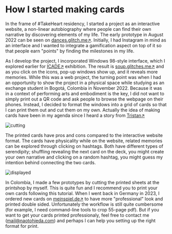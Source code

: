 How I started making cards
========

In the frame of #TakeHeart residency, I started a project as an interactive website, a non-linear autobiography where people can find their own narrative by discovering elements of my life. The early prototype in August 2022 can be seen on [dances.glitch.me:arrow_upper_right:](https://dances.glitch.me). Initially, I had Instagram in mind as an interface and I wanted to integrate a gamification aspect on top of it so that people earn "points" by finding the milestones in my life.

As I develop the project, I incorporated Windows 98-style interface, which I explored earlier for [ICADE:arrow_upper_right:](https://icade-test.glitch.me/) exhibition. The result is [soup.glitches.me:arrow_upper_right:](https://soup.glitches.me) and as you click on the icons, pop-up windows show up, and it reveals more memories. While this was a web project, the turning point was when I had an opportunity to show the project in a physical space while studying as an exchange student in Bogotá, Colombia in November 2022. Because it was in a context of performing arts and embodiment is the key, I did not want to simply print out a QR code and ask people to browse the webpage on their phones. Instead, I decided to format the windows into a grid of cards so that I can print them out and cut them on my own. Actually the idea of making cards have been in my agenda since I heard a story from [Tristan:arrow_upper_right:](https://tristanschulze.de/)

![cutting](https://cdn.glitch.global/61984d65-52b6-418b-b420-2547b4acca3d/2022-11-19-print.jpg?v=1693909433313)

The printed cards have pros and cons compared to the interactive website format. The cards have physicality while on the website, related memories can be explored through clicking on hashtags. Both have different types of serendipity; shuffling revealing the next card on the deck, you might create your own narrative and clicking on a random hashtag, you might guess my intention behind connecting the two cards.

![displayed](https://cdn.glitch.global/61984d65-52b6-418b-b420-2547b4acca3d/2022-11-20-print.jpg?v=1693909433313)

In Colombia, I made a few prototypes by cutting the printed sheets at the printshop by myself. This is quite fun and I recommend you to print your own cards following this tutorial. When I went back in Germany in 2023, I ordered new cards on [meinspiel.de:arrow_upper_right:](https://meinspiel.de) to have more "professional" look and printed double sided. Unfortunately the workflow is still quite cumbersome (for example, I need command-line tools to crop 55-page pdf). But if you want to get your cards printed professionaly, feel free to contact me (mail@naotohieda.com) and perhaps I can help you setting up the right format for print.
